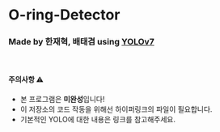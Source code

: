 # O-ring-Detector
### Made by 한재혁, 배태겸 using [YOLOv7](https://github.com/WongKinYiu/yolov7)

</br>

#### 주의사항 ⚠️
* 본 프로그램은 **미완성**입니다!
* 이 저장소의 코드 작동을 위해선 하이퍼링크의 파일이 필요합니다.
* 기본적인 YOLO에 대한 내용은 링크를 참고해주세요.
